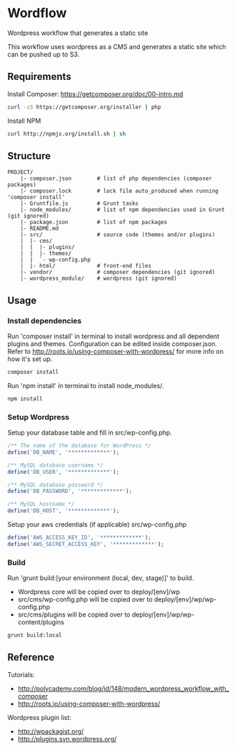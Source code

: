 Wordflow
========================================
Wordpress workflow that generates a static site


This workflow uses wordpress as a CMS and generates a static site which can be pushed up to S3.




Requirements
---------------------
Install Composer: https://getcomposer.org/doc/00-intro.md

```bash
curl -sS https://getcomposer.org/installer | php
```

Install NPM

```bash
curl http://npmjs.org/install.sh | sh
```




Structure
---------------------

```
PROJECT/
	|- composer.json        # list of php dependencies (composer packages)
	|- composer.lock        # lock file auto_produced when running 'composer install'
	|- Gruntfile.js         # Grunt tasks
	|- node_modules/        # list of npm dependencies used in Grunt (git ignored)
	|- package.json         # list of npm packages
	|- README.md
	|- src/                 # source code (themes and/or plugins)
	|  |- cms/
	|  |  |- plugins/
	|  |  |- themes/
	|  |  `- wp-config.php
	|  |- html/             # front-end files
	|- vendor/              # composer dependencies (git ignored)
	|- wordpress_module/    # wordpress (git ignored)
```





Usage
---------------------

### Install dependencies
Run 'composer install' in terminal to install wordpress and all dependent plugins and themes. Configuration can be edited inside composer.json. Refer to http://roots.io/using-composer-with-wordpress/ for more info on how it's set up.

```bash
composer install
```

Run 'npm install' in terminal to install node_modules/.

```bash
npm install
```

### Setup Wordpress
Setup your database table and fill in src/wp-config.php.

```php
/** The name of the database for WordPress */
define('DB_NAME', '*************');

/** MySQL database username */
define('DB_USER', '*************');

/** MySQL database password */
define('DB_PASSWORD', '*************');

/** MySQL hostname */
define('DB_HOST', '*************');
```

Setup your aws credentials (if applicable) src/wp-config.php

```php
define('AWS_ACCESS_KEY_ID', '*************');
define('AWS_SECRET_ACCESS_KEY', '*************');
```

### Build
Run 'grunt build:[your environment (local, dev, stage)]' to build.
- Wordpress core will be copied over to deploy/[env]/wp
- src/cms/wp-config.php will be copied over to deploy/[env]/wp/wp-config.php
- src/cms/plugins will be copied over to deploy/[env]/wp/wp-content/plugins

```bash
grunt build:local
```








Reference
---------------------
Tutorials: 
 - http://polycademy.com/blog/id/148/modern_wordpress_workflow_with_composer
 - http://roots.io/using-composer-with-wordpress/

Wordpress plugin list:
 - http://wpackagist.org/
 - http://plugins.svn.wordpress.org/
